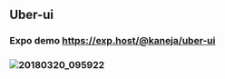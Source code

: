 ## Uber-ui
### Expo demo https://exp.host/@kaneja/uber-ui
### ![20180320_095922](https://user-images.githubusercontent.com/10791045/37659197-b69df818-2c25-11e8-8225-5c3fb111e7fe.GIF)
